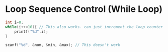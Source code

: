 # Loop Sequence Control (While Loop)

```C
int i=0;
while(i++<10){ // This also works. can just increment the loop counter in the coundition itself.
    printf("%d",i);
}
```

```C
scanf("%d", &num, &min, &max); // This doesn't work
```
